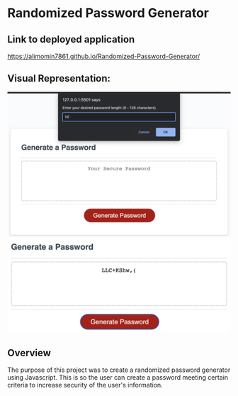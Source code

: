 # Randomized Password Generator

## Link to deployed application
https://alimomin7861.github.io/Randomized-Password-Generator/

## Visual Representation:
![](./assets/IMG_3925.png)
![](./assets/IMG_8472.png)

## Overview 
The purpose of this project was to create a randomized password generator using Javascript. This is so the user can create a password meeting certain criteria to increase security of the user's information.

